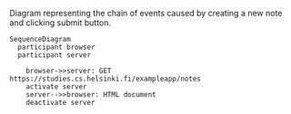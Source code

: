 Diagram representing the chain of events caused by creating a new note and clicking submit button.

```mermaid
SequenceDiagram
  participant browser
  participant server
  
    browser->>server: GET https://studies.cs.helsinki.fi/exampleapp/notes
    activate server
    server-->>browser: HTML document
    deactivate server
```
